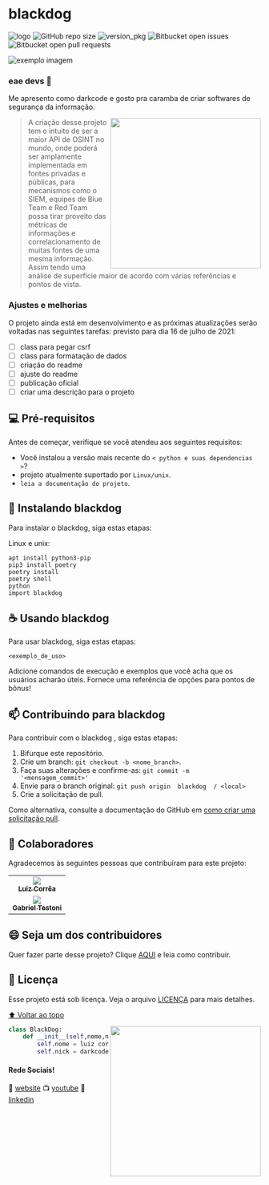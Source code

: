# blackdog 
![logo](https://raw.githubusercontent.com/darkcode357/blackdog/master/data/icon.png)
![GitHub repo size](https://img.shields.io/github/repo-size/iuricode/README-template?style=for-the-badge)
![version_pkg](https://img.shields.io/pypi/pyversions/blackdog?style=for-the-badge)
![Bitbucket open issues](https://img.shields.io/bitbucket/issues/iuricode/README-template?style=for-the-badge)
![Bitbucket open pull requests](https://img.shields.io/bitbucket/pr-raw/iuricode/README-template?style=for-the-badge)

<img src="exemplo-image.png" alt="exemplo imagem">

### eae devs 👋
Me apresento como darkcode e gosto pra caramba de criar softwares de segurança da informação. 

<img align="right" width="300" src="https://miro.medium.com/max/724/1*Dpf3zGMTvMZ94ydA2qIYmA.png" /> 

>A criação desse projeto tem o intuito de ser a maior API de OSINT no mundo, onde poderá ser amplamente implementada em fontes privadas e públicas, para mecanismos como o SIEM, equipes de Blue Team e Red Team possa tirar proveito das métricas de informações e correlacionamento de muitas fontes de uma mesma informação. Assim tendo uma análise de superfície maior de acordo com várias referências e pontos de vista.  

### Ajustes e melhorias

O projeto ainda está em desenvolvimento e as próximas atualizações serão voltadas nas seguintes tarefas:
previsto para dia 16 de julho de 2021:

- [ ] class para pegar csrf
- [ ] class para formatação de dados 
- [ ] criação do readme 
- [ ] ajuste do readme 
- [ ] publicação oficial 
- [ ] criar uma descrição para o projeto 

## 💻 Pré-requisitos

Antes de começar, verifique se você atendeu aos seguintes requisitos:

* Você instalou a versão mais recente do `< python e suas dependencias >`?
* projeto atualmente suportado por `Linux/unix`. 
* `leia a documentação do projeto`.

## 🚀 Instalando  blackdog 

Para instalar o blackdog, siga estas etapas:

Linux e unix:
```
apt install python3-pip
pip3 install poetry
poetry install 
poetry shell 
python 
import blackdog 
```

## ☕ Usando blackdog

Para usar blackdog, siga estas etapas:

```
<exemplo_de_uso>
```

Adicione comandos de execução e exemplos que você acha que os usuários acharão úteis. Fornece uma referência de opções para pontos de bônus!

## 📫 Contribuindo para blackdog 
Para contribuir com o blackdog , siga estas etapas:

1. Bifurque este repositório.
2. Crie um branch: `git checkout -b <nome_branch>`.
3. Faça suas alterações e confirme-as: `git commit -m '<mensagem_commit>'`
4. Envie para o branch original: `git push origin  blackdog  / <local>`
5. Crie a solicitação de pull.

Como alternativa, consulte a documentação do GitHub em [como criar uma solicitação pull](https://help.github.com/en/github/collaborating-with-issues-and-pull-requests/creating-a-pull-request).

## 🤝 Colaboradores

Agradecemos às seguintes pessoas que contribuíram para este projeto:

<table>
  <tr>
    <td align="center">
      <a href="#">
        <img src="https://media-exp1.licdn.com/dms/image/C4E03AQETeN8Ae_G47Q/profile-displayphoto-shrink_800_800/0/1588520685826?e=1628726400&v=beta&t=P_vFOy63koI9rr3D_ndXC0ZPcSPwzDRX0PAn_UHEBfQ"/><br>
        <sub>
          <b>Luiz Corrêa</b>
        </sub>
      </a>
    </td>
  <tr>
    <td align="center">
      <a href="#">
        <img src="https://web.whatsapp.com/pp?e=https%3A%2F%2Fpps.whatsapp.net%2Fv%2Ft61.24694-24%2F143044941_1060472194472667_3130351146826201803_n.jpg%3Fccb%3D11-4%26oh%3D225e543c023b95c7d5007fdd60ec7bce%26oe%3D60C3FA1D&t=l&u=553299029303%40c.us&i=1612130664&n=vTvsSeacJerryXLusFlW2UxMZln2LkUJZtkqb9%2F9C2Q%3D"/><br>
        <sub>
          <b>Gabriel Testoni  </b>
        </sub>
      </a>
    </td>    
</table>


## 😄 Seja um dos contribuidores<br>

Quer fazer parte desse projeto? Clique [AQUI](CONTRIBUTING.md) e leia como contribuir.

## 📝 Licença

Esse projeto está sob licença. Veja o arquivo [LICENÇA](LICENSE.md) para mais detalhes.

[⬆ Voltar ao topo](#blackdog)<br>


<img align="right" width="300" src="https://i2.wp.com/allhtaccess.info/wp-content/uploads/2018/03/programming.gif?fit=1281%2C716&ssl=1" />

```python
class BlackDog:
    def __init__(self,nome,nick):
        self.nome = luiz correa
        self.nick = darkcode0x00
```


#### Rede Sociais!

🏡 [website][website]
📺 [youtube][youtube]
👔 [linkedin][linkedin]


[website]: https://www.darkcode0x00.com.br/
[youtube]: https://youtube.com/c/professordarkcode
[linkedin]: https://www.linkedin.com/in/luizgustavocorrea/

